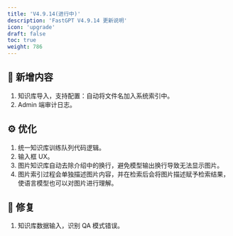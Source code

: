 ```yaml
---
title: 'V4.9.14(进行中)'
description: 'FastGPT V4.9.14 更新说明'
icon: 'upgrade'
draft: false
toc: true
weight: 786
---
```



## 🚀 新增内容

1. 知识库导入，支持配置：自动将文件名加入系统索引中。
2. Admin 端审计日志。

## ⚙️ 优化

1. 统一知识库训练队列代码逻辑。
2. 输入框 UX。
3. 图片知识库自动去除介绍中的换行，避免模型输出换行导致无法显示图片。
4. 图片索引过程会单独描述图片内容，并在检索后会将图片描述赋予检索结果，使语言模型也可以对图片进行理解。

## 🐛 修复

1. 知识库数据输入，识别 QA 模式错误。